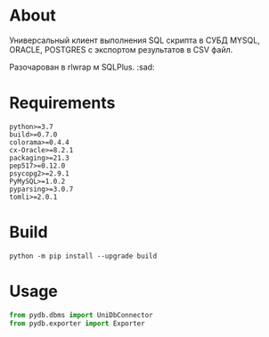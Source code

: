 # About
Универсальный клиент выполнения SQL скрипта в СУБД MYSQL, ORACLE, POSTGRES с экспортом результатов в CSV файл.

Разочарован в rlwrap м SQLPlus. :sad: 

# Requirements
```shell
python>=3.7
build>=0.7.0
colorama>=0.4.4
cx-Oracle>=8.2.1
packaging>=21.3
pep517>=0.12.0
psycopg2>=2.9.1
PyMySQL>=1.0.2
pyparsing>=3.0.7
tomli>=2.0.1
```

# Build

```shell
python -m pip install --upgrade build
```


# Usage

```python
from pydb.dbms import UniDbConnector
from pydb.exporter import Exporter

```
